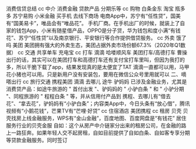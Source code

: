 消费信贷总结 cc 中介 消费金融 贷款产品 分期乐等 cc 购物 白条金东 淘宝 瓶多多 苏宁易购 小米金融 买手机 去线下商场 电商App中，苏宁有“任性贷”，国美有“国美易卡”，唯品会有“唯品花”。 手机厂商。在手机出厂的时候，就装上了自家的钱包App，小米有随星借产品，OPPO是分子贷，华为钱包和度小满“有钱花”、苏宁“任性贷”以及南京银行、平安银行等合作提供借贷服务。 cc 外卖 饿了吗 美团 美团拥有强大的外卖生态，美团占据外卖市场份额67.3%（2020年Q1数据） cc 交通 共享单车 充电宝 cc 打车 滴滴 哈喽顺风车 美团打车/高德打车 曹操出行的话，其实可以在美团打车和高德打车还有支付宝打车里叫，但因为我打的多，所以干脆下载了app，结果发现真的是太便宜了TAT 滴滴一直都可以用，马甲花小猪也可以用。只是新用户没有安装包，要用在微信公众号里用就可以 二、嘀嗒出行 cc 旅行交通 携程美团 滴滴 去哪儿 途牛 驴妈妈 已涉及金融业务，尤其是消费贷产品：如途牛旅游的 " 首付出发 "、驴妈妈的 " 小驴白条 " 和 " 小驴分期 "、同程旅游的 " 程程白条 " 等，并从信用付产品到 携程、去哪儿有“借去花”、“拿去花”，驴妈妈有“小驴白条”；内容类App中，今日头条有“放心借”，腾讯视频有“小鹅花钱”，芒果TV有“芒哩·好贷” cc 住宿酒店 美团携程 cc 租房 贝壳 贝壳找房上线金融服务，WPS有“金山金融”，百度地图、百度网盘是“有钱花” 居住服务行业的贝壳金服 自如：这个从房产中介链家分出来的租房公司，在金融的路上一路狂奔。如果年轻人交不起房租，自如目前提供了自如白条、自如客专享分期等贷款金融服务。同时签订

